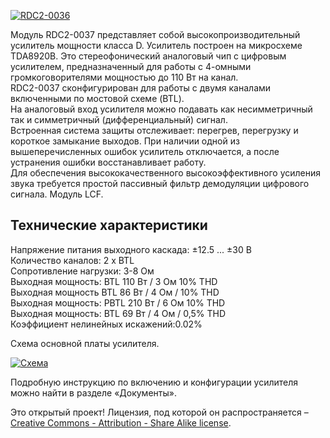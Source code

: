 <p><a href="https://static.chipdip.ru/lib/893/DOC003893683.jpg" class="galery"><img src="https://static.chipdip.ru/lib/893/DOC003893683.jpg" alt="RDC2-0036"></a></p>

<p>Модуль RDC2-0037 представляет собой высокопроизводительный усилитель мощности класса D. Усилитель построен на микросхеме TDA8920B. Это стереофонический аналоговый чип с цифровым усилителем, предназначенный для работы с 4-омными громкоговорителями мощностью до 110 Вт на канал.<br>RDC2-0037 сконфигурирован для работы с двумя каналами включенными по мостовой схеме (BTL).<br>На аналоговый вход усилителя можно подавать как несимметричный так и симметричный (дифференциальный) сигнал.<br>
 Встроенная система защиты отслеживает: перегрев, перегрузку и короткое замыкание выходов. При наличии одной из вышеперечисленных ошибок усилитель отключается, а после устранения ошибки восстанавливает работу.<br>Для обеспечения высококачественного высокоэффективного усиления звука требуется простой пассивный фильтр демодуляции цифрового сигнала. Модуль LCF.</p>
<h2>Технические характеристики</h2>
<p>Напряжение питания выходного каскада: ±12.5 ... ±30 В<br>Количество каналов: 2 x BTL<br>Сопротивление нагрузки: 3-8 Ом<br>Выходная мощность: BTL 110 Вт / 3 Ом 10% THD<br>Выходная мощность BTL 86 Вт / 4 Ом / 10% THD<br>Выходная мощность: PBTL 210 Вт / 6 Ом 10% THD<br>Выходная мощность: BTL 69 Вт / 4 Ом / 0,5% THD<br>Коэффициент нелинейных искажений:0.02%</p>
<p>Схема основной платы усилителя.</p>
<p><a href="https://static.chipdip.ru/kits/9000491545/RDC2-0037_sch.png" class="galery"><img src="https://static.chipdip.ru/kits/9000491545/RDC2-0037_sch_800.png" alt="Схема"></a></p>
<p>Подробную инструкцию по включению и конфигурации усилителя можно найти в разделе «Документы».</p>
<p>Это открытый проект! Лицензия, под которой он распространяется – <a href="https://creativecommons.org/licenses/by-sa/3.0/" class="link">Creative Commons - Attribution - Share Alike license</a>.</p>
